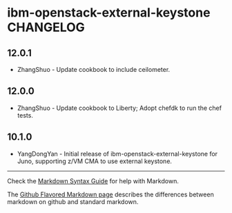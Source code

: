 <!--
# =================================================================
# Licensed Materials - Property of IBM
#
# (c) Copyright IBM Corp. 2015, 2016 All Rights Reserved
#
# US Government Users Restricted Rights - Use, duplication or
# disclosure restricted by GSA ADP Schedule Contract with IBM Corp.
# =================================================================
-->

ibm-openstack-external-keystone CHANGELOG
==================================

12.0.1
-----
- ZhangShuo - Update cookbook to include ceilometer.

12.0.0
-----
- ZhangShuo - Update cookbook to Liberty; Adopt chefdk to run the chef tests.

10.1.0
-----
- YangDongYan - Initial release of ibm-openstack-external-keystone for Juno, supporting z/VM CMA to use external keystone.

- - -
Check the [Markdown Syntax Guide](http://daringfireball.net/projects/markdown/syntax) for help with Markdown.

The [Github Flavored Markdown page](http://github.github.com/github-flavored-markdown/) describes the differences between markdown on github and standard markdown.
